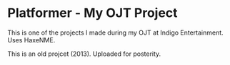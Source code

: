 # Platformer - My OJT Project
This is one of the projects I made during my OJT at Indigo Entertainment. Uses HaxeNME.

This is an old projcet (2013). Uploaded for posterity.
